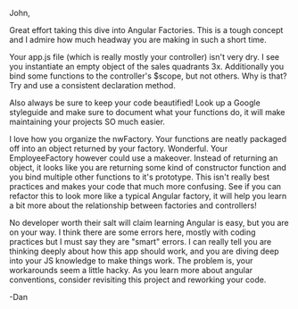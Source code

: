John,

Great effort taking this dive into Angular Factories. This is a tough concept and I admire how much headway you are making in such a short time.

Your app.js file (which is really mostly your controller) isn't very dry. I see you instantiate an empty object of the sales quadrants 3x. Additionally you bind some functions to the controller's $scope, but not others. Why is that? Try and use a consistent declaration method. 

Also always be sure to keep your code beautified! Look up a Google styleguide and make sure to document what your functions do, it will make maintaining your projects SO much easier. 

I love how you organize the nwFactory. Your functions are neatly packaged off into an object returned by your factory. Wonderful. Your EmployeeFactory however could use a makeover. Instead of returning an object, it looks like you are returning some kind of constructor function and you bind multiple other functions to it's prototype. This isn't really best practices and makes your code that much more confusing. See if you can refactor this to look more like a typical Angular factory, it will help you learn a bit more about the relationship between factories and controllers!

No developer worth their salt will claim learning Angular is easy, but you are on your way. I think there are some errors here, mostly with coding practices but I must say they are "smart" errors. I can really tell you are thinking deeply about how this app should work, and you are diving deep into your JS knowledge to make things work. The problem is, your workarounds seem a little hacky. As you learn more about angular conventions, consider revisiting this project and reworking your code.

-Dan 